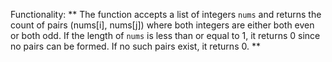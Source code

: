 Functionality: ** The function accepts a list of integers `nums` and returns the count of pairs (nums[i], nums[j]) where both integers are either both even or both odd. If the length of `nums` is less than or equal to 1, it returns 0 since no pairs can be formed. If no such pairs exist, it returns 0. **